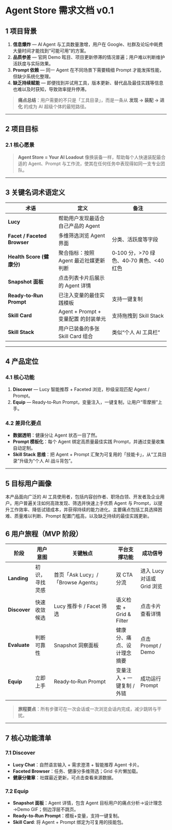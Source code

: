 # Agent Store 需求文档 v0.1

## 1 项目背景

1. **信息爆炸** — AI Agent 与工具数量激增，用户在 Google、社群及论坛中耗费大量时间才能找到“可能可用”的方案。
2. **品质参差** — 官网 Demo 眩目、项目更新停滞的情况普遍；用户难以判断维护活跃度与实际效果。
3. **Prompt 依赖** — 同一 Agent 在不同场景下需要精细 Prompt 才能发挥性能，但缺少系统化整理。
4. **缺乏持续赋能** — 即便找到并试用工具，版本更新、替代品及最佳实践等信息也难以及时获知，导致效率提升停滞。

> **痛点总结**：用户需要的不只是「工具目录」，而是一条从 **发现 → 装配 → 进化** 的成为 AI 超级个体的最短路径。

---

## 2 项目目标

### 2.1 核心愿景

> **Agent Store = Your AI Loadout**
> 像换装备一样，帮助每个人快速装配最合适的 Agent、Prompt 与工作流，使其在任何任务中表现得如同一支专业团队。
---

## 3 关键名词术语定义

| 术语                        | 定义                                  | 备注                                     |
| --------------------------- | ------------------------------------- | ---------------------------------------- |
| **Lucy**                    | 帮助用户发现最适合自己产品的 Agent    |                                          |
| **Facet / Faceted Browser** | 多维筛选浏览 Agent 界面               | 分类、活跃度等字段                       |
| **Health Score (健康分)**   | 聚合指标：按照 Agent 最近社媒更新判断 | 0‑100 分，>70 绿色、40‑70 黄色、<40 红色 |
| **Snapshot 面板**           | 点击列表卡片后展示的 Agent 详情       |                                          |
| **Ready‑to‑Run Prompt**     | 已注入变量的最佳实践模板              | 支持一键复制                             |
| **Skill Card**              | Agent + Prompt + 变量配置 的封装单元  | 支持拖拽到 Skill Stack                   |
| **Skill Stack**             | 用户已装备的多张 Skill Card 组合      | 类似“个人 AI 工具栏”                     |

---

## 4 产品定位

### 4.1 核心功能

1. **Discover** — Lucy 智能推荐 + Faceted 浏览，秒级呈现匹配 Agent / Prompt。
2. **Equip** — Ready‑to‑Run Prompt，变量注入，一键复制，让用户“零摩擦”上手。

### 4.2 差异化要点

* **数据透明**：健康分让 Agent 状态一目了然。
* **Prompt 模板化**：每个 Agent 绑定高质量最佳实践 Prompt，并通过变量收集自动定制。
* **Skill Stack 思维**：把 Agent + Prompt 汇聚为可复用的「技能卡」，从“工具目录”升级为“个人 AI 战斗背包”。

---

## 5 目标用户画像

本产品面向广泛的 AI 工具使用者，包括内容创作者、职场白领、开发者及企业用户。用户普遍关注如何高效发现、筛选并快速上手优质 Agent 与 Prompt，以提升工作效率、降低试错成本，并获得持续的能力进化。主要痛点包括工具选择困难、质量难以判断、Prompt 配置门槛高，以及缺乏持续的最佳实践更新。

## 6 用户旅程（MVP 阶段）

| 阶段         | 用户意图       | 关键触点                           | 平台支撑功能               | 成功信号                   |
| ------------ | -------------- | ---------------------------------- | -------------------------- | -------------------------- |
| **Landing**  | 初识，寻找灵感 | 首页「Ask Lucy」/「Browse Agents」 | 双 CTA 分流                | 进入 Lucy 对话或 Grid 浏览 |
| **Discover** | 快速收敛候选   | Lucy 推荐卡 / Facet 筛选           | 语义检索 + Grid & Filter   | 点击卡片查看详情           |
| **Evaluate** | 判断可靠性     | Snapshot 洞察面板                  | 健康分、痛点、设计理念摘要 | 点击 Prompt / Demo         |
| **Equip**    | 立即上手       | Ready‑to‑Run Prompt                | 变量注入 + 一键复制 / 外链 | 成功运行 Prompt            |
|              |                |                                    |                            |                            |

> **旅程要点**：所有步骤可在一次会话或一次浏览会话内完成，减少跳转与干扰。

---

## 7 核心功能清单

### 7.1 Discover

* **Lucy Chat**：自然语言输入 + 需求澄清 + 智能推荐 Agent 卡片。
* **Faceted Browser**：任务、健康分多维筛选；Grid 卡片懒加载。
* **健康分徽章**：社媒最近更新，可点击查看来源数据。

### 7.2 Equip

* **Snapshot 面板**：Agent 详情，包含 Agent 目标用户的痛点分析→设计理念→Demo GIF；侧边浮层不跳页。
* **Ready‑to‑Run Prompt**：模板+变量，支持一键复制。
* **Skill Card**: 将 Agent + Prompt 绑定为可复用的技能包。
